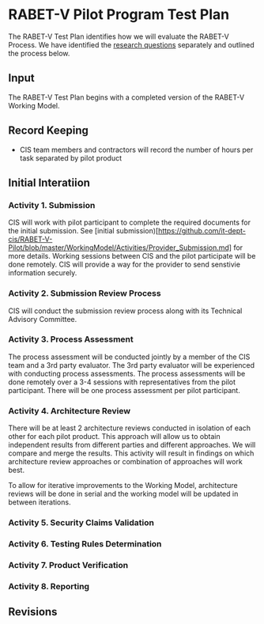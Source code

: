 # RABET-V Pilot Program Test Plan

The RABET-V Test Plan identifies how we will evaluate the RABET-V Process. We have identified the [research questions](Research_Questions.md) separately and outlined the process below. 

## Input
The RABET-V Test Plan begins with a completed version of the RABET-V Working Model. 

## Record Keeping
* CIS team members and contractors will record the number of hours per task separated by pilot product

## Initial Interatiion

### Activity 1. Submission
CIS will work with pilot participant to complete the required documents for the initial submission. See [initial submission)[https://github.com/it-dept-cis/RABET-V-Pilot/blob/master/WorkingModel/Activities/Provider_Submission.md] for more details. Working sessions between CIS and the pilot participate will be done remotely. CIS will provide a way for the provider to send senstivie information securely. 

### Activity 2. Submission Review Process
CIS will conduct the submission review process along with its Technical Advisory Committee.

### Activity 3. Process Assessment
The process assessment will be conducted jointly by a member of the CIS team and a 3rd party evaluator. The 3rd party evaluator will be experienced with conducting process assessments. The process assessments will be done remotely over a 3-4 sessions with representatives from the pilot participant. There will be one process assessment per pilot participant.

### Activity 4. Architecture Review
There will be at least 2 architecture reviews conducted in isolation of each other for each pilot product. This approach will allow us to obtain independent results from different parties and different approaches. We will compare and merge the results. This activity will result in findings on which architecture review approaches or combination of approaches will work best. 

To allow for iterative improvements to the Working Model, architecture reviews will be done in serial and the working model will be updated in between iterations. 

### Activity 5. Security Claims Validation

### Activity 6. Testing Rules Determination

### Activity 7. Product Verification 

### Activity 8. Reporting

## Revisions
